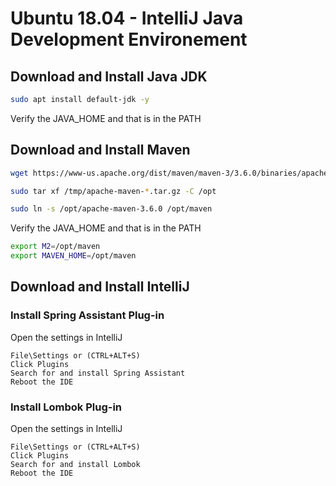 ﻿# Ubuntu 18.04 - IntelliJ Java Development Environement

## Download and Install Java JDK

```bash
sudo apt install default-jdk -y
```

Verify the JAVA_HOME and that is in the PATH

## Download and Install Maven

```bash
wget https://www-us.apache.org/dist/maven/maven-3/3.6.0/binaries/apache-maven-3.6.0-bin.tar.gz -P /tmp

sudo tar xf /tmp/apache-maven-*.tar.gz -C /opt

sudo ln -s /opt/apache-maven-3.6.0 /opt/maven
```

Verify the JAVA_HOME and that is in the PATH

```bash
export M2=/opt/maven
export MAVEN_HOME=/opt/maven
```

## Download and Install IntelliJ

### Install Spring Assistant Plug-in

Open the settings in IntelliJ

```
File\Settings or (CTRL+ALT+S)
Click Plugins
Search for and install Spring Assistant
Reboot the IDE
```

### Install Lombok Plug-in

Open the settings in IntelliJ

```
File\Settings or (CTRL+ALT+S)
Click Plugins
Search for and install Lombok
Reboot the IDE
```
